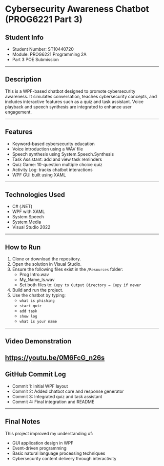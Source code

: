 # Cybersecurity Awareness Chatbot (PROG6221 Part 3)

## Student Info

- Student Number: ST10440720
- Module: PROG6221 Programming 2A
- Part 3 POE Submission

---

## Description

This is a WPF-based chatbot designed to promote cybersecurity awareness. It simulates conversation, teaches cybersecurity concepts, and includes interactive features such as a quiz and task assistant. Voice playback and speech synthesis are integrated to enhance user engagement.

---

## Features

- Keyword-based cybersecurity education
- Voice introduction using a WAV file
- Speech synthesis using System.Speech.Synthesis
- Task Assistant: add and view task reminders
- Quiz Game: 10-question multiple choice quiz
- Activity Log: tracks chatbot interactions
- WPF GUI built using XAML

---

## Technologies Used

- C# (.NET)
- WPF with XAML
- System.Speech
- System.Media
- Visual Studio 2022

---

## How to Run

1. Clone or download the repository.
2. Open the solution in Visual Studio.
3. Ensure the following files exist in the `/Resources` folder:
   - Prog Intro.wav
   - My_Name_Is.wav
   - Set both files to: `Copy to Output Directory → Copy if newer`
4. Build and run the project.
5. Use the chatbot by typing:
   - `what is phishing`
   - `start quiz`
   - `add task`
   - `show log`
   - `what is your name`

---

## Video Demonstration
https://youtu.be/0M6FcG_n26s
---
## GitHub Commit Log

- Commit 1: Initial WPF layout
- Commit 2: Added chatbot core and response generator
- Commit 3: Integrated quiz and task assistant
- Commit 4: Final integration and README

---

## Final Notes

This project improved my understanding of:
- GUI application design in WPF
- Event-driven programming
- Basic natural language processing techniques
- Cybersecurity content delivery through interactivity
